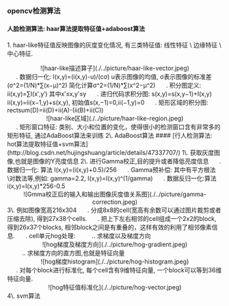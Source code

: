 ### opencv检测算法
#### 人脸检测算法: haar算法提取特征值+adaboost算法
1\. haar-like特征值反映图像的灰度变化情况, 有三类特征值: 线性特征 \ 边缘特征 \ 中心特征.
<center>
![haar-like描述算子](./../picture/haar-like-vector.jpeg)
</center>
&ensp;&emsp;. 数据归一化: I(x,y)=(i(x,y)-u)/(cσ) u表示图像的均值, σ表示图像的标准差(σ^2=(1/N)*∑(x−μ)^2) 简化计算σ^2=(1/N)*∑(x^2−μ^2)
&ensp;&emsp;. 积分图定义: ii(x,y)=∑I(x′,y′) 其中x′≤x,y′≤y
&ensp;&emsp;. 递归代码求积分图: s(x,y)=s(x,y−1)+I(x,y) ii(x,y)=ii(x−1,y)+s(x,y), 初始值s(x,−1)=0,ii(−1,y)=0
&ensp;&emsp;. 矩形区域的积分图: rectsum(D)=ii(D)+ii(A)-(ii(B)+ii(C))
<center>
![haar-like区域](./../picture/haar-like-region.jpeg)
</center>
&ensp;&emsp;. 矩形窗口特征: 类别、大小和位置的变化，使得很小的检测窗口含有非常多的矩形特征, 通过AdaBoost算法来训练
2\. AdaBoost算法
#### [行人检测算法: hot算法提取特征值+svm算法](http://blog.csdn.net/hujingshuang/article/details/47337707/)
1\. 获取灰度图像,也就是图像的Y亮度信息
2\. 进行Gamma校正,目的提升或者降低亮度信息
&ensp;&emsp;. 数据归一化:  算法 I(x,y)=(i(x,y)+0.5)/256
&ensp;&emsp;. Gamma预补偿: 其中有平方根法\对数法等,例如: gamma=2.2, I(x,y)=I(x,y)^(1/gamma)
&ensp;&emsp;. 数据反归一化:算法 i(x,y)=I(x,y)*256-0.5
<center>
![Gmma校正后的输入和输出图像灰度值关系图](./../picture/gamma-correction.jpeg)
</center>
3\. 例如图像宽高216x304
&ensp;&emsp;. 分成8x8的cell(宽高有余数可以通过图片裁剪或者压缩去除), 得到27x38个cells.
&ensp;&emsp;. 把上下左右相邻的cell组成一个2x2的block, 得到26x37个blocks, 相邻block之间是有重叠的，这样有效的利用了相邻像素信息.
&ensp;&emsp;. cell单元hog处理:
&ensp;&emsp;&emsp;.. 求梯度以及梯度方向
<center>
![hog梯度及梯度方向](./../picture/hog-gradient.jpeg)
</center>
&ensp;&emsp;&emsp;.. 求梯度方向的直方图,也就是特征向量
<center>
![hog梯度histogram](./../picture/hog-histogram.jpeg)
</center>
&ensp;&emsp;. 对每个block进行标准化, 每个cell含有9维特征向量, 一个block可以等到36维特征向量.
<center>
![hog特征值标准化](./../picture/hog-vector.jpeg)
</center>
4\. svm算法
